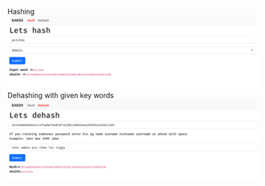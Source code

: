 Hashing
<img src="https://github.com/ITPrototype/web-hashing/blob/main/project.PNG">
Dehashing with given key words
<img src="https://github.com/ITPrototype/web-hashing/blob/main/project2.PNG">
